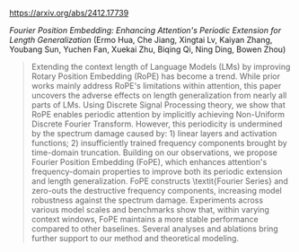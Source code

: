 https://arxiv.org/abs/2412.17739

*Fourier Position Embedding: Enhancing Attention's Periodic Extension for Length Generalization* (Ermo Hua, Che Jiang, Xingtai Lv, Kaiyan Zhang, Youbang Sun, Yuchen Fan, Xuekai Zhu, Biqing Qi, Ning Ding, Bowen Zhou)

> Extending the context length of Language Models (LMs) by improving Rotary Position Embedding (RoPE) has become a trend. While prior works mainly address RoPE's limitations within attention, this paper uncovers the adverse effects on length generalization from nearly all parts of LMs. Using Discrete Signal Processing theory, we show that RoPE enables periodic attention by implicitly achieving Non-Uniform Discrete Fourier Transform. However, this periodicity is undermined by the spectrum damage caused by: 1) linear layers and activation functions; 2) insufficiently trained frequency components brought by time-domain truncation. Building on our observations, we propose Fourier Position Embedding (FoPE), which enhances attention's frequency-domain properties to improve both its periodic extension and length generalization. FoPE constructs \textit{Fourier Series} and zero-outs the destructive frequency components, increasing model robustness against the spectrum damage. Experiments across various model scales and benchmarks show that, within varying context windows, FoPE maintains a more stable performance compared to other baselines. Several analyses and ablations bring further support to our method and theoretical modeling.

